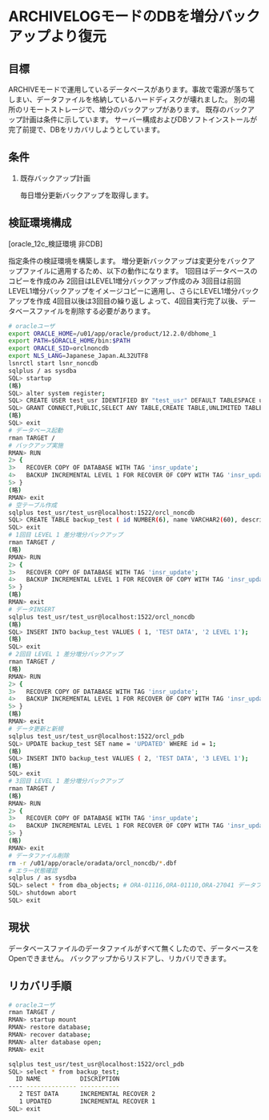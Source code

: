 # ARCHIVELOGモードのDBを増分バックアップより復元 #

## 目標 ##

ARCHIVEモードで運用しているデータベースがあります。事故で電源が落ちてしまい、データファイルを格納しているハードディスクが壊れました。
別の場所のリモートストレージで、増分のバックアップがあります。
既存のバックアップ計画は条件に示しています。
サーバー構成およびDBソフトインストールが完了前提で、DBをリカバリしようとしています。

## 条件 ##

1. 既存バックアップ計画

   毎日増分更新バックアップを取得します。

## 検証環境構成 ##

[oracle_12c_検証環境 非CDB]

指定条件の検証環境を構築します。
増分更新バックアップは変更分をバックアップファイルに適用するため、以下の動作になります。
1回目はデータベースのコピーを作成のみ
2回目はLEVEL1増分バックアップ作成のみ
3回目は前回LEVEL1増分バックアップをイメージコピーに適用し、さらにLEVEL1増分バックアップを作成
4回目以後は3回目の繰り返し
よって、4回目実行完了以後、データベースファイルを削除する必要があります。

~~~bash
# oracleユーザ
export ORACLE_HOME=/u01/app/oracle/product/12.2.0/dbhome_1
export PATH=$ORACLE_HOME/bin:$PATH
export ORACLE_SID=orclnoncdb
export NLS_LANG=Japanese_Japan.AL32UTF8
lsnrctl start lsnr_noncdb
sqlplus / as sysdba
SQL> startup
(略)
SQL> alter system register;
SQL> CREATE USER test_usr IDENTIFIED BY "test_usr" DEFAULT TABLESPACE users TEMPORARY TABLESPACE temp;
SQL> GRANT CONNECT,PUBLIC,SELECT ANY TABLE,CREATE TABLE,UNLIMITED TABLESPACE TO test_usr;
(略)
SQL> exit
# データベース起動
rman TARGET /
# バックアップ実施
RMAN> RUN
2> {
3>   RECOVER COPY OF DATABASE WITH TAG 'insr_update';
4>   BACKUP INCREMENTAL LEVEL 1 FOR RECOVER OF COPY WITH TAG 'insr_update' DATABASE;
5> }
(略)
RMAN> exit
# 空テーブル作成
sqlplus test_usr/test_usr@localhost:1522/orcl_noncdb
SQL> CREATE TABLE backup_test ( id NUMBER(6), name VARCHAR2(60), description VARCHAR(4000));
SQL> exit
# 1回目 LEVEL 1 差分増分バックアップ
rman TARGET /
(略)
RMAN> RUN
2> {
3>   RECOVER COPY OF DATABASE WITH TAG 'insr_update';
4>   BACKUP INCREMENTAL LEVEL 1 FOR RECOVER OF COPY WITH TAG 'insr_update' DATABASE;
5> }
(略)
RMAN> exit
# データINSERT
sqlplus test_usr/test_usr@localhost:1522/orcl_noncdb
(略)
SQL> INSERT INTO backup_test VALUES ( 1, 'TEST DATA', '2 LEVEL 1');
(略)
SQL> exit
# 2回目 LEVEL 1 差分増分バックアップ
rman TARGET /
(略)
RMAN> RUN
2> {
3>   RECOVER COPY OF DATABASE WITH TAG 'insr_update';
4>   BACKUP INCREMENTAL LEVEL 1 FOR RECOVER OF COPY WITH TAG 'insr_update' DATABASE;
5> }
(略)
RMAN> exit
# データ更新と新規
sqlplus test_usr/test_usr@localhost:1522/orcl_pdb
SQL> UPDATE backup_test SET name = 'UPDATED' WHERE id = 1;
(略)
SQL> INSERT INTO backup_test VALUES ( 2, 'TEST DATA', '3 LEVEL 1');
(略)
SQL> exit
# 3回目 LEVEL 1 差分増分バックアップ
rman TARGET /
(略)
RMAN> RUN
2> {
3>   RECOVER COPY OF DATABASE WITH TAG 'insr_update';
4>   BACKUP INCREMENTAL LEVEL 1 FOR RECOVER OF COPY WITH TAG 'insr_update' DATABASE;
5> }
(略)
RMAN> exit
# データファイル削除
rm -r /u01/app/oracle/oradata/orcl_noncdb/*.dbf
# エラー状態確認
sqlplus / as sysdba
SQL> select * from dba_objects; # ORA-01116,ORA-01110,ORA-27041 データファイル見つかりません。
SQL> shutdown abort
SQL> exit
~~~

## 現状 ##

データベースファイルのデータファイルがすべて無くしたので、データベースをOpenできません。
バックアップからリスドアし、リカバリできます。

## リカバリ手順 ##

~~~bash
# oracleユーザ
rman TARGET /
RMAN> startup mount
RMAN> restore database;
RMAN> recover database;
RMAN> alter database open;
RMAN> exit

sqlplus test_usr/test_usr@localhost:1522/orcl_pdb
SQL> select * from backup_test;
  ID NAME           DISCRIPTION
---- -------------- -----------
   2 TEST DATA      INCREMENTAL RECOVER 2
   1 UPDATED        INCREMENTAL RECOVER 1
SQL> exit
~~~